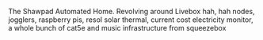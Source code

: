 The Shawpad Automated Home. Revolving around Livebox hah, hah nodes, jogglers, raspberry pis, resol solar thermal, current cost electricity monitor, a whole bunch of cat5e and music infrastructure from squeezebox